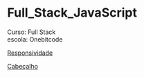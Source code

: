 # Full_Stack_JavaScript
<p>
    Curso: Full Stack<br>
    escola: Onebitcode
</p>

<a href="https://github.com/ErickOTC/Full_Stack_JavaScript/tree/main/03-CSS3%20Moderno/08-exerc%C3%ADcio%20com%20flexbox%20v2" target="_blank">Responsividade</a>

<a href="https://github.com/ErickOTC/Full_Stack_JavaScript/blob/main/03-CSS3%20Moderno/05-exerc%C3%ADcio%20com%20flexbox/" target="_blank">Cabeçalho</a>